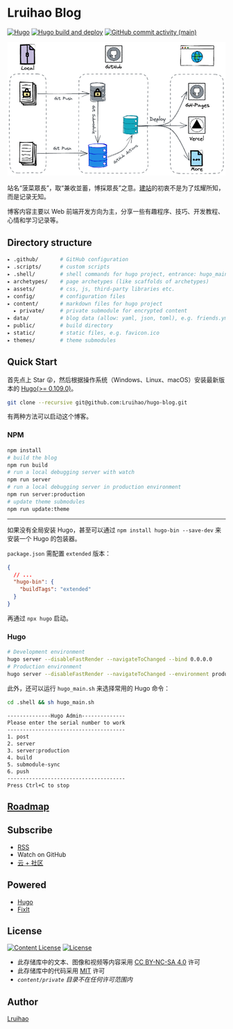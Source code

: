# Lruihao Blog

[![Hugo](https://img.shields.io/badge/Hugo-%5E0.109.0-ff4088?style=flat&logo=hugo)](https://gohugo.io/)
[![Hugo build and deploy](https://github.com/Lruihao/hugo-blog/actions/workflows/deploy.yml/badge.svg?branch=main)](https://github.com/Lruihao/hugo-blog/actions/workflows/deploy.yml)
[![GitHub commit activity (main)](https://img.shields.io/github/commit-activity/m/Lruihao/hugo-blog/main?style=flat)](https://github.com/Lruihao/hugo-blog/commits/main)

![blog-flow](/assets/images/blog-flow.png)

站名“菠菜眾長”，取“兼收並蓄，博採眾長”之意。[建站](https://lruihao.cn/posts/hello-world/)的初衷不是为了炫耀所知，而是记录无知。

博客内容主要以 Web 前端开发方向为主，分享一些有趣程序、技巧、开发教程、心情和学习记录等。

## Directory structure

```bash
▸ .github/       # GitHub configuration
▸ .scripts/      # custom scripts
▸ .shell/        # shell commands for hugo project, entrance: hugo_main.sh
▸ archetypes/    # page archetypes (like scaffolds of archetypes)
▸ assets/        # css, js, third-party libraries etc.
▸ config/        # configuration files
▸ content/       # markdown files for hugo project
  ▸ private/     # private submodule for encrypted content
▸ data/          # blog data (allow: yaml, json, toml), e.g. friends.yml
▸ public/        # build directory
▸ static/        # static files, e.g. favicon.ico
▸ themes/        # theme submodules
```

## Quick Start

首先点上 Star 😜，然后根据操作系统（Windows、Linux、macOS）安装最新版本的 [Hugo(>= 0.109.0)](https://gohugo.io/installation/)。

```bash
git clone --recursive git@github.com:Lruihao/hugo-blog.git
```

有两种方法可以启动这个博客。

### NPM

```bash
npm install
# build the blog
npm run build
# run a local debugging server with watch
npm run server
# run a local debugging server in production environment
npm run server:production
# update theme submodules
npm run update:theme
```

---

如果没有全局安装 Hugo，甚至可以通过 `npm install hugo-bin --save-dev` 来安装一个 Hugo 的包装器。

`package.json` 需配置 `extended` 版本：

```json
{
  // ...
  "hugo-bin": {
    "buildTags": "extended"
  }
}
```

再通过 `npx hugo` 启动。

### Hugo

```bash
# Development environment
hugo server --disableFastRender --navigateToChanged --bind 0.0.0.0
# Production environment
hugo server --disableFastRender --navigateToChanged --environment production --bind 0.0.0.0
```

此外，还可以运行 `hugo_main.sh` 来选择常用的 Hugo 命令：

```bash
cd .shell && sh hugo_main.sh
```

```text
--------------Hugo Admin--------------
Please enter the serial number to work
--------------------------------------
1. post
2. server
3. server:production
4. build
5. submodule-sync
6. push
--------------------------------------
Press Ctrl+C to stop
```

## [Roadmap](https://github.com/users/Lruihao/projects/1)

## Subscribe

- [RSS](http://lruihao.cn/index.xml)
- Watch on GitHub
- [云 + 社区](https://cloud.tencent.com/developer/column/94521)

## Powered

- [Hugo](https://github.com/gohugoio/hugo)
- [FixIt](https://github.com/Lruihao/FixIt)

## License

[![Content License](https://img.shields.io/badge/license-CC_BY--NC_4.0-blue?style=flat)](https://creativecommons.org/licenses/by-nc-sa/4.0/)
[![License](https://img.shields.io/github/license/Lruihao/hugo-blog?style=flat)](https://github.com/Lruihao/hugo-blog/blob/main/LICENSE)

- 此存储库中的文本、图像和视频等内容采用 [CC BY-NC-SA 4.0](https://creativecommons.org/licenses/by-nc-sa/4.0/) 许可
- 此存储库中的代码采用 [MIT](https://github.com/Lruihao/hugo-blog/blob/main/LICENSE) 许可
- _`content/private` 目录不在任何许可范围内_

## Author

[Lruihao](https://github.com/Lruihao "在 GitHub 上关注我")

